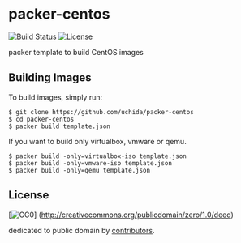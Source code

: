 # packer-centos

[![Build Status](https://img.shields.io/travis/uchida/packer-centos.svg)](https://travis-ci.org/uchida/packer-centos)
[![License](https://img.shields.io/github/license/uchida/packer-centos.svg)](http://creativecommons.org/publicdomain/zero/1.0/deed)

packer template to build CentOS images

## Building Images

To build images, simply run:

```
$ git clone https://github.com/uchida/packer-centos
$ cd packer-centos
$ packer build template.json
```

If you want to build only virtualbox, vmware or qemu.

```
$ packer build -only=virtualbox-iso template.json
$ packer build -only=vmware-iso template.json
$ packer build -only=qemu template.json
```

## License

[![CC0](http://i.creativecommons.org/p/zero/1.0/88x31.png "CC0")]
(http://creativecommons.org/publicdomain/zero/1.0/deed)

dedicated to public domain by [contributors](https://github.com/uchida/packer-centos/graphs/contributors).

